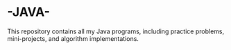 # -JAVA-
This repository contains all my Java programs, including practice problems, mini-projects, and algorithm implementations.
